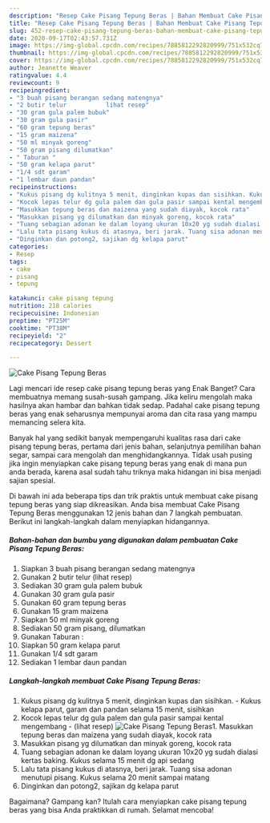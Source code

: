```yaml
---
description: "Resep Cake Pisang Tepung Beras | Bahan Membuat Cake Pisang Tepung Beras Yang Lezat Sekali"
title: "Resep Cake Pisang Tepung Beras | Bahan Membuat Cake Pisang Tepung Beras Yang Lezat Sekali"
slug: 452-resep-cake-pisang-tepung-beras-bahan-membuat-cake-pisang-tepung-beras-yang-lezat-sekali
date: 2020-09-17T02:43:57.731Z
image: https://img-global.cpcdn.com/recipes/7885812292820999/751x532cq70/cake-pisang-tepung-beras-foto-resep-utama.jpg
thumbnail: https://img-global.cpcdn.com/recipes/7885812292820999/751x532cq70/cake-pisang-tepung-beras-foto-resep-utama.jpg
cover: https://img-global.cpcdn.com/recipes/7885812292820999/751x532cq70/cake-pisang-tepung-beras-foto-resep-utama.jpg
author: Jeanette Weaver
ratingvalue: 4.4
reviewcount: 9
recipeingredient:
- "3 buah pisang berangan sedang matengnya"
- "2 butir telur           lihat resep"
- "30 gram gula palem bubuk"
- "30 gram gula pasir"
- "60 gram tepung beras"
- "15 gram maizena"
- "50 ml minyak goreng"
- "50 gram pisang dilumatkan"
- " Taburan "
- "50 gram kelapa parut"
- "1/4 sdt garam"
- "1 lembar daun pandan"
recipeinstructions:
- "Kukus pisang dg kulitnya 5 menit, dinginkan kupas dan sisihkan. Kukus kelapa parut, garam dan pandan selama 15 menit, sisihkan"
- "Kocok lepas telur dg gula palem dan gula pasir sampai kental mengembang             (lihat resep)"
- "Masukkan tepung beras dan maizena yang sudah diayak, kocok rata"
- "Masukkan pisang yg dilumatkan dan minyak goreng, kocok rata"
- "Tuang sebagian adonan ke dalam loyang ukuran 10x20 yg sudah dialasi kertas baking. Kukus selama 15 menit dg api sedang"
- "Lalu tata pisang kukus di atasnya, beri jarak. Tuang sisa adonan menutupi pisang. Kukus selama 20 menit sampai matang"
- "Dinginkan dan potong2, sajikan dg kelapa parut"
categories:
- Resep
tags:
- cake
- pisang
- tepung

katakunci: cake pisang tepung 
nutrition: 218 calories
recipecuisine: Indonesian
preptime: "PT25M"
cooktime: "PT38M"
recipeyield: "2"
recipecategory: Dessert

---
```



![Cake Pisang Tepung Beras](https://img-global.cpcdn.com/recipes/7885812292820999/751x532cq70/cake-pisang-tepung-beras-foto-resep-utama.jpg)

Lagi mencari ide resep cake pisang tepung beras yang Enak Banget? Cara membuatnya memang susah-susah gampang. Jika keliru mengolah maka hasilnya akan hambar dan bahkan tidak sedap. Padahal cake pisang tepung beras yang enak seharusnya mempunyai aroma dan cita rasa yang mampu memancing selera kita.

Banyak hal yang sedikit banyak mempengaruhi kualitas rasa dari cake pisang tepung beras, pertama dari jenis bahan, selanjutnya pemilihan bahan segar, sampai cara mengolah dan menghidangkannya. Tidak usah pusing jika ingin menyiapkan cake pisang tepung beras yang enak di mana pun anda berada, karena asal sudah tahu triknya maka hidangan ini bisa menjadi sajian spesial.




Di bawah ini ada beberapa tips dan trik praktis untuk membuat cake pisang tepung beras yang siap dikreasikan. Anda bisa membuat Cake Pisang Tepung Beras menggunakan 12 jenis bahan dan 7 langkah pembuatan. Berikut ini langkah-langkah dalam menyiapkan hidangannya.

<!--inarticleads1-->

##### Bahan-bahan dan bumbu yang digunakan dalam pembuatan Cake Pisang Tepung Beras:

1. Siapkan 3 buah pisang berangan sedang matengnya
1. Gunakan 2 butir telur           (lihat resep)
1. Sediakan 30 gram gula palem bubuk
1. Gunakan 30 gram gula pasir
1. Gunakan 60 gram tepung beras
1. Gunakan 15 gram maizena
1. Siapkan 50 ml minyak goreng
1. Sediakan 50 gram pisang, dilumatkan
1. Gunakan  Taburan :
1. Siapkan 50 gram kelapa parut
1. Gunakan 1/4 sdt garam
1. Sediakan 1 lembar daun pandan




<!--inarticleads2-->

##### Langkah-langkah membuat Cake Pisang Tepung Beras:

1. Kukus pisang dg kulitnya 5 menit, dinginkan kupas dan sisihkan. - Kukus kelapa parut, garam dan pandan selama 15 menit, sisihkan
1. Kocok lepas telur dg gula palem dan gula pasir sampai kental mengembang -             (lihat resep)
<img src="//assets-global.cpcdn.com/assets/icons/button_play-2c75c40dde080a61004c1f40b05d8f140eaff45d7e9e6481dc71c63d2e7c4909.png" alt="Cake Pisang Tepung Beras">1. Masukkan tepung beras dan maizena yang sudah diayak, kocok rata
1. Masukkan pisang yg dilumatkan dan minyak goreng, kocok rata
1. Tuang sebagian adonan ke dalam loyang ukuran 10x20 yg sudah dialasi kertas baking. Kukus selama 15 menit dg api sedang
1. Lalu tata pisang kukus di atasnya, beri jarak. Tuang sisa adonan menutupi pisang. Kukus selama 20 menit sampai matang
1. Dinginkan dan potong2, sajikan dg kelapa parut




Bagaimana? Gampang kan? Itulah cara menyiapkan cake pisang tepung beras yang bisa Anda praktikkan di rumah. Selamat mencoba!
